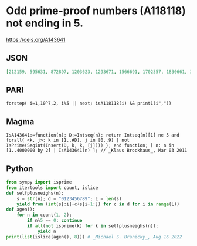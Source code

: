 # Odd prime\-proof numbers \(A118118\) not ending in 5\.
https://oeis.org/A143641
## JSON
```JSON
[212159, 595631, 872897, 1203623, 1293671, 1566691, 1702357, 1830661, 3716213, 3964169, 4103917, 4134953, 4173921, 4310617, 4376703, 4586509, 4703801, 4749187, 4801387, 4928909, 5005353, 5051179, 5231739, 5258901, 5317573]
```
## PARI
```PARI
forstep( i=1,10^7,2, i%5 || next; isA118118(i) && print1(i","))
```
## Magma
```Magma
IsA143641:=function(n); D:=Intseq(n); return Intseq(n)[1] ne 5 and forall{ <k, j>: k in [1..#D], j in [0..9] | not IsPrime(Seqint(Insert(D, k, k, [j]))) }; end function; [ n: n in [1..4000000 by 2] | IsA143641(n) ]; // _Klaus Brockhaus_, Mar 03 2011
```
## Python
```Python
from sympy import isprime
from itertools import count, islice
def selfplusneighs(n):
    s = str(n); d = "0123456789"; L = len(s)
    yield from (int(s[:i]+c+s[i+1:]) for c in d for i in range(L))
def agen():
    for n in count(1, 2):
        if n%5 == 0: continue
        if all(not isprime(k) for k in selfplusneighs(n)):
            yield n
print(list(islice(agen(), 8))) # _Michael S. Branicky_, Aug 16 2022
```
